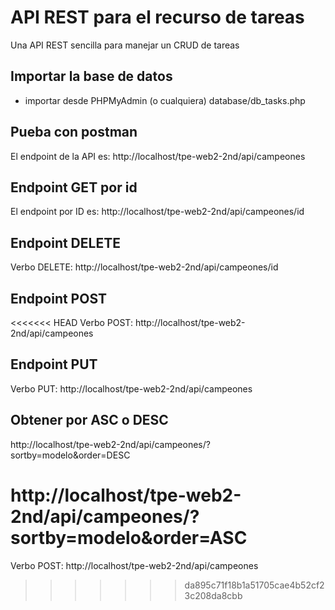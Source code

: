 # API REST para el recurso de tareas
Una API REST sencilla para manejar un CRUD de tareas

## Importar la base de datos
- importar desde PHPMyAdmin (o cualquiera) database/db_tasks.php


## Pueba con postman
El endpoint de la API es: http://localhost/tpe-web2-2nd/api/campeones

## Endpoint GET por id
El endpoint por ID es: http://localhost/tpe-web2-2nd/api/campeones/id

## Endpoint DELETE
Verbo DELETE: http://localhost/tpe-web2-2nd/api/campeones/id

## Endpoint POST
<<<<<<< HEAD
Verbo POST: http://localhost/tpe-web2-2nd/api/campeones

## Endpoint PUT

Verbo PUT: http://localhost/tpe-web2-2nd/api/campeones

## Obtener por ASC o DESC

http://localhost/tpe-web2-2nd/api/campeones/?sortby=modelo&order=DESC

http://localhost/tpe-web2-2nd/api/campeones/?sortby=modelo&order=ASC
=======
Verbo POST: http://localhost/tpe-web2-2nd/api/campeones
>>>>>>> da895c71f18b1a51705cae4b52cf23c208da8cbb
